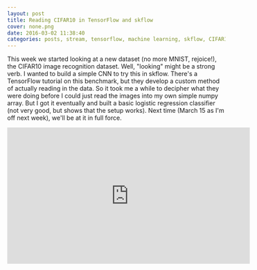 ```yaml
---
layout: post
title: Reading CIFAR10 in TensorFlow and skflow
cover: none.png
date: 2016-03-02 11:38:40 
categories: posts, stream, tensorflow, machine learning, skflow, CIFAR10
---
```


This week we started looking at a new dataset (no more MNIST, rejoice!), the CIFAR10 image recognition dataset.  Well, "looking" might be a strong verb.  I wanted to build a simple CNN to try this in skflow.  There's a TensorFlow tutorial on this benchmark, but they develop a custom method of actually reading in the data.  So it took me a while to decipher what they were doing before I could just read the images into my own simple numpy array.  But I got it eventually and built a basic logistic regression classifier (not very good, but shows that the setup works).  Next time (March 15 as I'm off next week), we'll be at it in full force.

<iframe width="560" height="315" src="https://www.youtube.com/embed/FM5czI9iWvA" frameborder="0"> </iframe>

